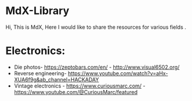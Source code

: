 # MdX-Library
Hi, This is MdX, Here I would like to share the resources for various fields .

# Electronics:
- Die photos- https://zeptobars.com/en/ - http://www.visual6502.org/
- Reverse engineering- https://www.youtube.com/watch?v=aHx-XUA6f9g&ab_channel=HACKADAY
- Vintage electronics - https://www.curiousmarc.com/ - https://www.youtube.com/@CuriousMarc/featured
